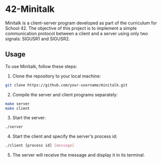 # 42-Minitalk
Minitalk is a client-server program developed as part of the curriculum for School 42. The objective of this project is to implement a simple communication protocol between a client and a server using only two signals: SIGUSR1 and SIGUSR2.
## Usage
To use Minitalk, follow these steps:

1. Clone the repository to your local machine:
``` bash
git clone https://github.com/your-username/minitalk.git
```
2. Compile the server and client programs separately:
``` bash
make server
make client
```
3. Start the server:
``` bash
./server
```
4. Start the client and specify the server's process id:
``` bash
./client [process id] [message]
```
5. The server will receive the message and display it in its terminal.
